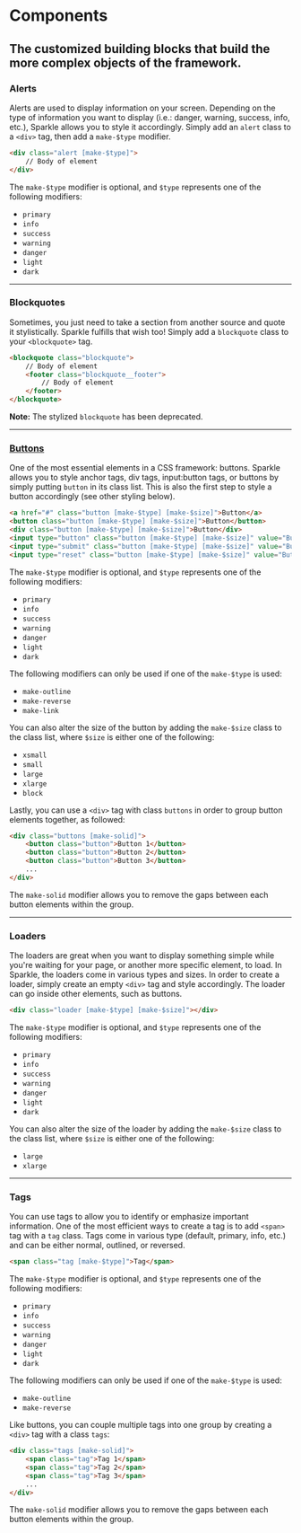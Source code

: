 # Components
## The customized building blocks that build the more complex objects of the framework.

### __Alerts__
Alerts are used to display information on your screen. Depending on the type of information you want to display (i.e.: danger, warning, success, info, etc.), Sparkle allows you to style it accordingly. Simply add an `alert` class to a `<div>` tag, then add a `make-$type` modifier. 

```html
<div class="alert [make-$type]">
    // Body of element
</div>
```

The `make-$type` modifier is optional, and `$type` represents one of the following modifiers:
- `primary`
- `info`
- `success`
- `warning`
- `danger`
- `light`
- `dark`

---
### __Blockquotes__
Sometimes, you just need to take a section from another source and quote it stylistically. Sparkle fulfills that wish too! Simply add a `blockquote` class to your `<blockquote>` tag.

```html
<blockquote class="blockquote">
    // Body of element
    <footer class="blockquote__footer">
        // Body of element
    </footer>
</blockquote>
```
__Note:__ The stylized `blockquote` has been deprecated.

---
### [__Buttons__](../assets/SparkleUI_Buttons_v01.png)
One of the most essential elements in a CSS framework: buttons. Sparkle allows you to style anchor tags, div tags, input:button tags, or buttons by simply putting `button` in its class list. This is also the first step to style a button accordingly (see other styling below).

```html
<a href="#" class="button [make-$type] [make-$size]">Button</a>
<button class="button [make-$type] [make-$size]">Button</button>
<div class="button [make-$type] [make-$size]">Button</div>
<input type="button" class="button [make-$type] [make-$size]" value="Button">
<input type="submit" class="button [make-$type] [make-$size]" value="Button">
<input type="reset" class="button [make-$type] [make-$size]" value="Button">
```

The `make-$type` modifier is optional, and `$type` represents one of the following modifiers:
- `primary`
- `info`
- `success`
- `warning`
- `danger`
- `light`
- `dark`

The following modifiers can only be used if one of the `make-$type` is used:
- `make-outline`
- `make-reverse`
- `make-link`

You can also alter the size of the button by adding the `make-$size` class to the class list, where `$size` is either one of the following:
- `xsmall`
- `small`
- `large`
- `xlarge`
- `block`

Lastly, you can use a `<div>` tag with class `buttons` in order to group button elements together, as followed:
```html
<div class="buttons [make-solid]">
    <button class="button">Button 1</button>
    <button class="button">Button 2</button>
    <button class="button">Button 3</button>
    ...
</div>
```

The `make-solid` modifier allows you to remove the gaps between each button elements within the group.

---
### __Loaders__
The loaders are great when you want to display something simple while you're waiting for your page, or
another more specific element, to load. In Sparkle, the loaders come in various types and sizes. In order
to create a loader, simply create an empty `<div>` tag and style accordingly. The loader can go inside other
elements, such as buttons.

```html
<div class="loader [make-$type] [make-$size]"></div>
```

The `make-$type` modifier is optional, and `$type` represents one of the following modifiers:
- `primary`
- `info`
- `success`
- `warning`
- `danger`
- `light`
- `dark`

You can also alter the size of the loader by adding the `make-$size` class to the class list, where `$size` is either one of the following:
- `large`
- `xlarge`

---
### __Tags__
You can use tags to allow you to identify or emphasize important information. One of the most efficient ways to create a tag is to add `<span>` tag with a `tag` class. Tags come in various type (default, primary, info, etc.) and can be either normal, outlined, or reversed.

```html
<span class="tag [make-$type]">Tag</span>
```

The `make-$type` modifier is optional, and `$type` represents one of the following modifiers:
- `primary`
- `info`
- `success`
- `warning`
- `danger`
- `light`
- `dark`

The following modifiers can only be used if one of the `make-$type` is used:
- `make-outline`
- `make-reverse`

Like buttons, you can couple multiple tags into one group by creating a `<div>` tag with a class `tags`:
```html
<div class="tags [make-solid]">
    <span class="tag">Tag 1</span>
    <span class="tag">Tag 2</span>
    <span class="tag">Tag 3</span>
    ...
</div>
```
The `make-solid` modifier allows you to remove the gaps between each button elements within the group.